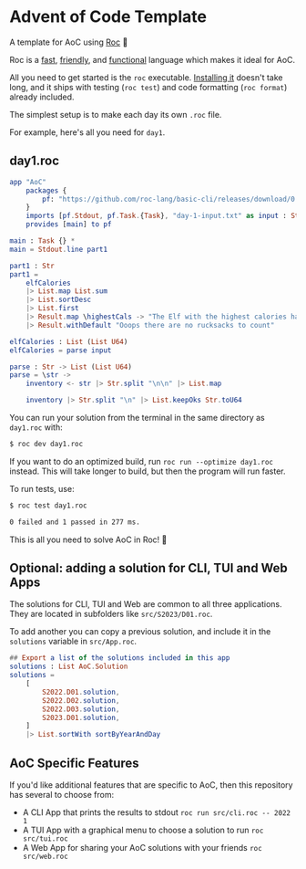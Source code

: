 # Advent of Code Template 

A template for AoC using [Roc](https://www.roc-lang.org) 🤘

Roc is a [fast](https://www.roc-lang.org/fast), [friendly](https://www.roc-lang.org/friendly), and [functional](https://www.roc-lang.org/functional) language which makes it ideal for AoC.  

All you need to get started is the `roc` executable. [Installing it](https://www.roc-lang.org/install) doesn't take long, and it ships with testing (`roc test`) and code formatting (`roc format`) already included.

The simplest setup is to make each day its own `.roc` file. 

For example, here's all you need for `day1`.

## day1.roc

```elm
app "AoC"
    packages {
        pf: "https://github.com/roc-lang/basic-cli/releases/download/0.6.2/c7T4Hp8bAdWz3r9ZrhboBzibCjJag8d0IP_ljb42yVc.tar.br",
    }
    imports [pf.Stdout, pf.Task.{Task}, "day-1-input.txt" as input : Str]
    provides [main] to pf

main : Task {} *
main = Stdout.line part1

part1 : Str
part1 =
    elfCalories
    |> List.map List.sum
    |> List.sortDesc
    |> List.first
    |> Result.map \highestCals -> "The Elf with the highest calories has \(Num.toStr highestCals) kCal"
    |> Result.withDefault "Ooops there are no rucksacks to count"

elfCalories : List (List U64)
elfCalories = parse input

parse : Str -> List (List U64)
parse = \str ->
    inventory <- str |> Str.split "\n\n" |> List.map

    inventory |> Str.split "\n" |> List.keepOks Str.toU64
```

You can run your solution from the terminal in the same directory as `day1.roc` with:

```sh
$ roc dev day1.roc
```

If you want to do an optimized build, run `roc run --optimize day1.roc` instead. This will take longer to build, but then the program will run faster.

To run tests, use:

```sh
$ roc test day1.roc 

0 failed and 1 passed in 277 ms.
```

This is all you need to solve AoC in Roc! 🎉 

## Optional: adding a solution for CLI, TUI and Web Apps

The solutions for CLI, TUI and Web are common to all three applications. They are located in subfolders like `src/S2023/D01.roc`. 

To add another you can copy a previous solution, and include it in the `solutions` variable in `src/App.roc`.

```elm
## Export a list of the solutions included in this app
solutions : List AoC.Solution
solutions = 
    [
        S2022.D01.solution,
        S2022.D02.solution,
        S2022.D03.solution,
        S2023.D01.solution,
    ]
    |> List.sortWith sortByYearAndDay
```

## AoC Specific Features

If you'd like additional features that are specific to AoC, then this repository has several to choose from:
- A CLI App that prints the results to stdout `roc run src/cli.roc -- 2022 1`
- A TUI App with a graphical menu to choose a solution to run `roc src/tui.roc`
- A Web App for sharing your AoC solutions with your friends `roc src/web.roc`

